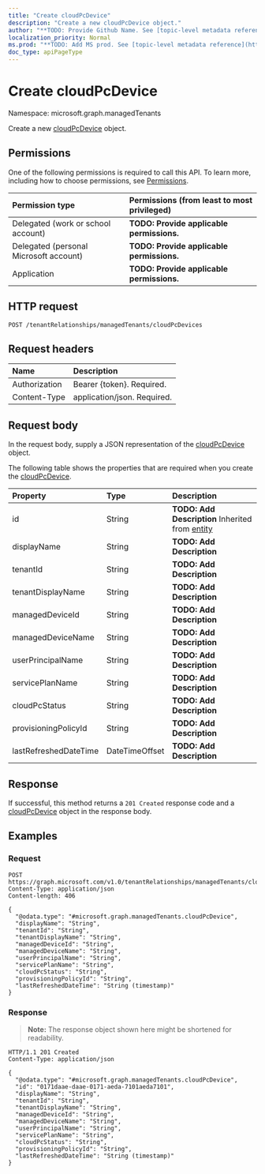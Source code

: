 ```yaml
---
title: "Create cloudPcDevice"
description: "Create a new cloudPcDevice object."
author: "**TODO: Provide Github Name. See [topic-level metadata reference](https://msgo.azurewebsites.net/add/document/guidelines/metadata.html#topic-level-metadata)**"
localization_priority: Normal
ms.prod: "**TODO: Add MS prod. See [topic-level metadata reference](https://msgo.azurewebsites.net/add/document/guidelines/metadata.html#topic-level-metadata)**"
doc_type: apiPageType
---
```


# Create cloudPcDevice
Namespace: microsoft.graph.managedTenants



Create a new [cloudPcDevice](../resources/managedtenants-cloudpcdevice.md) object.

## Permissions
One of the following permissions is required to call this API. To learn more, including how to choose permissions, see [Permissions](/graph/permissions-reference).

|Permission type|Permissions (from least to most privileged)|
|:---|:---|
|Delegated (work or school account)|**TODO: Provide applicable permissions.**|
|Delegated (personal Microsoft account)|**TODO: Provide applicable permissions.**|
|Application|**TODO: Provide applicable permissions.**|

## HTTP request

<!-- {
  "blockType": "ignored"
}
-->
``` http
POST /tenantRelationships/managedTenants/cloudPcDevices
```

## Request headers
|Name|Description|
|:---|:---|
|Authorization|Bearer {token}. Required.|
|Content-Type|application/json. Required.|

## Request body
In the request body, supply a JSON representation of the [cloudPcDevice](../resources/managedtenants-cloudpcdevice.md) object.

The following table shows the properties that are required when you create the [cloudPcDevice](../resources/managedtenants-cloudpcdevice.md).

|Property|Type|Description|
|:---|:---|:---|
|id|String|**TODO: Add Description** Inherited from [entity](../resources/managedtenants-entity.md)|
|displayName|String|**TODO: Add Description**|
|tenantId|String|**TODO: Add Description**|
|tenantDisplayName|String|**TODO: Add Description**|
|managedDeviceId|String|**TODO: Add Description**|
|managedDeviceName|String|**TODO: Add Description**|
|userPrincipalName|String|**TODO: Add Description**|
|servicePlanName|String|**TODO: Add Description**|
|cloudPcStatus|String|**TODO: Add Description**|
|provisioningPolicyId|String|**TODO: Add Description**|
|lastRefreshedDateTime|DateTimeOffset|**TODO: Add Description**|



## Response

If successful, this method returns a `201 Created` response code and a [cloudPcDevice](../resources/managedtenants-cloudpcdevice.md) object in the response body.

## Examples

### Request
<!-- {
  "blockType": "request",
  "name": "create_cloudpcdevice_from_"
}
-->
``` http
POST https://graph.microsoft.com/v1.0/tenantRelationships/managedTenants/cloudPcDevices
Content-Type: application/json
Content-length: 406

{
  "@odata.type": "#microsoft.graph.managedTenants.cloudPcDevice",
  "displayName": "String",
  "tenantId": "String",
  "tenantDisplayName": "String",
  "managedDeviceId": "String",
  "managedDeviceName": "String",
  "userPrincipalName": "String",
  "servicePlanName": "String",
  "cloudPcStatus": "String",
  "provisioningPolicyId": "String",
  "lastRefreshedDateTime": "String (timestamp)"
}
```


### Response
>**Note:** The response object shown here might be shortened for readability.
<!-- {
  "blockType": "response",
  "truncated": true,
  "@odata.type": "microsoft.graph.managedTenants.cloudPcDevice"
}
-->
``` http
HTTP/1.1 201 Created
Content-Type: application/json

{
  "@odata.type": "#microsoft.graph.managedTenants.cloudPcDevice",
  "id": "0171daae-daae-0171-aeda-7101aeda7101",
  "displayName": "String",
  "tenantId": "String",
  "tenantDisplayName": "String",
  "managedDeviceId": "String",
  "managedDeviceName": "String",
  "userPrincipalName": "String",
  "servicePlanName": "String",
  "cloudPcStatus": "String",
  "provisioningPolicyId": "String",
  "lastRefreshedDateTime": "String (timestamp)"
}
```

